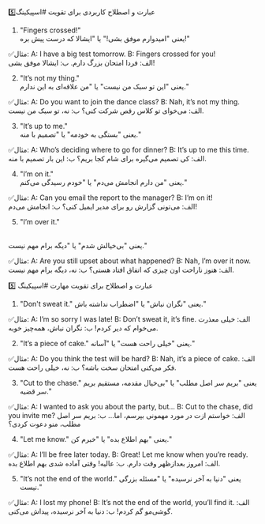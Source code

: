 5️⃣عبارت و اصطلاح کاربردی برای تقویت #اسپیکینگ 

1. "Fingers crossed!"<br>
یعنی "امیدوارم موفق بشی!" یا "ایشالا که درست پیش بره!"

✅مثال:
A: I have a big test tomorrow.
B: Fingers crossed for you!<br>
الف: فردا امتحان بزرگ دارم.
ب: ایشالا موفق بشی!

2. "It’s not my thing."<br>
یعنی "این تو سبک من نیست" یا "من علاقه‌ای به این ندارم."

✅مثال:
A: Do you want to join the dance class?
B: Nah, it’s not my thing.<br>
الف: می‌خوای تو کلاس رقص شرکت کنی؟
ب: نه، تو سبک من نیست.


3. "It’s up to me."<br>
یعنی "بستگی به خودمه" یا "تصمیم با منه."

✅مثال:
A: Who’s deciding where to go for dinner?
B: It’s up to me this time.<br>
الف: کی تصمیم می‌گیره برای شام کجا بریم؟
ب: این بار تصمیم با منه.

4. "I’m on it."<br>
یعنی "من دارم انجامش می‌دم" یا "خودم رسیدگی می‌کنم."

✅مثال:
A: Can you email the report to the manager?
B: I’m on it!<br>
الف: می‌تونی گزارش رو برای مدیر ایمیل کنی؟
ب: انجامش می‌دم!

5. "I’m over it."
<br>
یعنی "بی‌خیالش شدم" یا "دیگه برام مهم نیست."

✅مثال:
A: Are you still upset about what happened?
B: Nah, I’m over it now.
الف: هنوز ناراحت اون چیزی که اتفاق افتاد هستی؟
ب: نه، دیگه برام مهم نیست.


5️⃣ عبارت و اصطلاح برای تقویت مهارت #اسپیکینگ 
1. "Don't sweat it."
یعنی "نگران نباش" یا "اضطراب نداشته باش."

✅مثال:
A: I’m so sorry I was late!
B: Don’t sweat it, it’s fine.
الف: خیلی معذرت می‌خوام که دیر کردم!
ب: نگران نباش، همه‌چیز خوبه.

2. "It’s a piece of cake."
یعنی "خیلی راحت هست" یا "آسانه."

✅مثال:
A: Do you think the test will be hard?
B: Nah, it’s a piece of cake.
الف: فکر می‌کنی امتحان سخت باشه؟
ب: نه، خیلی راحت هست.

3. "Cut to the chase."
یعنی "بریم سر اصل مطلب" یا "بی‌خیال مقدمه، مستقیم بریم سر قضیه."

✅مثال:
A: I wanted to ask you about the party, but...
B: Cut to the chase, did you invite me?
الف: خواستم ازت در مورد مهمونی بپرسم، اما...
ب: بریم سر اصل مطلب، منو دعوت کردی؟

4. "Let me know."
یعنی "بهم اطلاع بده" یا "خبرم کن."

✅مثال:
A: I’ll be free later today.
B: Great! Let me know when you’re ready.
الف: امروز بعدازظهر وقت دارم.
ب: عالیه! وقتی آماده شدی بهم اطلاع بده.

5. "It’s not the end of the world."
یعنی "دنیا به آخر نرسیده" یا "مسئله بزرگی نیست."

✅مثال:
A: I lost my phone!
B: It’s not the end of the world, you’ll find it.
الف: گوشی‌مو گم کردم!
ب: دنیا به آخر نرسیده، پیداش می‌کنی.
